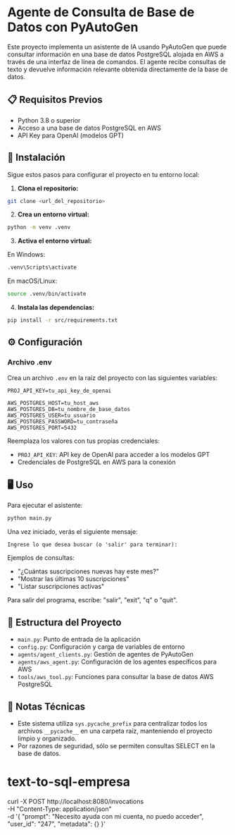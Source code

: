 # Agente de Consulta de Base de Datos con PyAutoGen

Este proyecto implementa un asistente de IA usando PyAutoGen que puede consultar información en una base de datos PostgreSQL alojada en AWS a través de una interfaz de línea de comandos. El agente recibe consultas de texto y devuelve información relevante obtenida directamente de la base de datos.

## 📋 Requisitos Previos

- Python 3.8 o superior
- Acceso a una base de datos PostgreSQL en AWS
- API Key para OpenAI (modelos GPT)

## 🚀 Instalación

Sigue estos pasos para configurar el proyecto en tu entorno local:

1. **Clona el repositorio:**

```bash
git clone <url_del_repositorio>
```

2. **Crea un entorno virtual:**

```bash
python -m venv .venv
```

3. **Activa el entorno virtual:**

En Windows:

```bash
.venv\Scripts\activate
```

En macOS/Linux:

```bash
source .venv/bin/activate
```

4. **Instala las dependencias:**

```bash
pip install -r src/requirements.txt
```

## ⚙️ Configuración

### Archivo .env

Crea un archivo `.env` en la raíz del proyecto con las siguientes variables:

```
PROJ_API_KEY=tu_api_key_de_openai

AWS_POSTGRES_HOST=tu_host_aws
AWS_POSTGRES_DB=tu_nombre_de_base_datos
AWS_POSTGRES_USER=tu_usuario
AWS_POSTGRES_PASSWORD=tu_contraseña
AWS_POSTGRES_PORT=5432
```

Reemplaza los valores con tus propias credenciales:

- `PROJ_API_KEY`: API key de OpenAI para acceder a los modelos GPT
- Credenciales de PostgreSQL en AWS para la conexión

## 🖥️ Uso

Para ejecutar el asistente:

```bash
python main.py
```

Una vez iniciado, verás el siguiente mensaje:

```
Ingrese lo que desea buscar (o 'salir' para terminar):
```

Ejemplos de consultas:

- "¿Cuántas suscripciones nuevas hay este mes?"
- "Mostrar las últimas 10 suscripciones"
- "Listar suscripciones activas"

Para salir del programa, escribe: "salir", "exit", "q" o "quit".

## 📁 Estructura del Proyecto

- `main.py`: Punto de entrada de la aplicación
- `config.py`: Configuración y carga de variables de entorno
- `agents/agent_clients.py`: Gestión de agentes de PyAutoGen
- `agents/aws_agent.py`: Configuración de los agentes específicos para AWS
- `tools/aws_tool.py`: Funciones para consultar la base de datos AWS PostgreSQL

## 🔧 Notas Técnicas

- Este sistema utiliza `sys.pycache_prefix` para centralizar todos los archivos `__pycache__` en una carpeta raíz, manteniendo el proyecto limpio y organizado.
- Por razones de seguridad, sólo se permiten consultas SELECT en la base de datos.

# text-to-sql-empresa

curl -X POST http://localhost:8080/invocations \
 -H "Content-Type: application/json" \
 -d '{
"prompt": "Necesito ayuda con mi cuenta, no puedo acceder",
"user_id": "247",
"metadata": {}
}'
